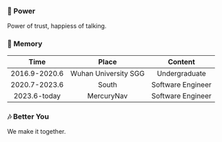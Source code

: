 ### 🌱 Power

Power of trust, happiess of talking.

### 🌌 Memory

Time | Place | Content
:-: | :-: | :-:
2016.9-2020.6 | Wuhan University SGG |  Undergraduate
2020.7-2023.6 | South | Software Engineer
2023.6-today | MercuryNav | Software Engineer

### 🎶 Better You

We make it together.

